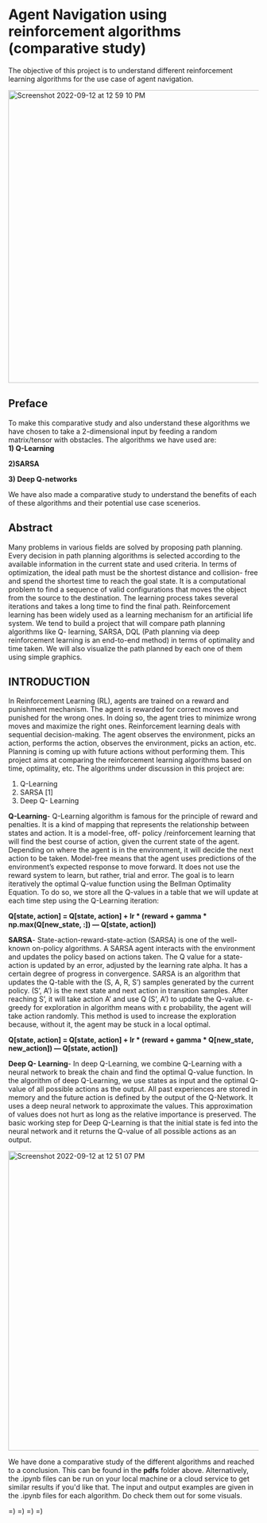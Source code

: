 # Agent Navigation using reinforcement algorithms (comparative study)

The objective of this project is to understand different reinforcement learning algorithms for the use case of agent navigation.


<img width="589" alt="Screenshot 2022-09-12 at 12 59 10 PM" src="https://user-images.githubusercontent.com/45784014/189597067-7a1ffc3b-d2ab-449e-bc1d-caf9cd1357ea.png">


## Preface

To make this comparative study and also understand these algorithms we have chosen to take a 2-dimensional input by feeding a random matrix/tensor with obstacles.
The algorithms we have used are:
<br>
<b>1) Q-Learning </b>

<b>2)SARSA</b>

<b>3) Deep Q-networks</b>

We have also made a comparative study to understand the benefits of each of these algorithms and their potential use case scenerios.

## Abstract
Many problems in various fields are solved by proposing path planning. Every decision in path planning algorithms is selected according to the available information in the current state and used criteria. In terms of optimization, the ideal path must be the shortest distance and collision- free and spend the shortest time to reach the goal state. It is a computational problem to find a sequence of valid configurations that moves the object from the source to the destination. The learning process takes several iterations and takes a long time to find the final path. Reinforcement learning has been widely used as a learning mechanism for an artificial life system. We tend to build a project that will compare path planning algorithms like Q- learning, SARSA, DQL (Path planning via deep reinforcement learning is an end-to-end method) in terms of optimality and time taken. We will also visualize the path planned by each one of them using simple graphics.

## INTRODUCTION
In Reinforcement Learning (RL), agents are trained on a reward and punishment mechanism. The agent is rewarded for correct moves and punished for the wrong ones. In doing so, the agent tries to minimize wrong moves and maximize the right ones. Reinforcement learning deals with sequential decision-making. The agent observes the environment, picks an action, performs the action, observes the environment, picks an action, etc. Planning is coming up with future actions without performing them. This project aims at comparing the reinforcement learning algorithms based on time, optimality, etc. The algorithms under discussion in this project are:
1) Q-Learning
2) SARSA [1]
3) Deep Q- Learning

<b>Q-Learning</b>- Q-Learning algorithm is famous for the principle of reward and penalties. It is a kind of mapping that represents the relationship between states and action. It is a model-free, off- policy /reinforcement learning that will find the best course of action, given the current state of the agent. Depending on where the agent is in the environment, it will decide the next action to be taken. Model-free means that the agent uses predictions of the environment’s expected response to move forward. It does not use the reward system to learn, but rather, trial and error. The goal is to learn iteratively the optimal Q-value function using the Bellman Optimality Equation. To do so, we store all the Q-values in a table that we will update at each time step using the Q-Learning iteration:

<b>Q[state, action] = Q[state, action] + lr * (reward + gamma * np.max(Q[new_state, :]) — Q[state, action])</b>

<b>SARSA</b>- State-action-reward-state-action (SARSA) is one of the well-known on-policy algorithms. A SARSA agent interacts with the environment and updates the policy based on actions taken. The Q value for a state-action is updated by an error, adjusted by the learning rate alpha. It has a certain degree of progress in convergence.
SARSA is an algorithm that updates the Q-table with the (S, A, R, S’) samples generated by the current policy. (S’, A’) is the next state and next action in transition samples. After reaching S’, it will take action A’ and use Q (S’, A’) to update the Q-value.
ε-greedy for exploration in algorithm means with ε probability, the agent will take action randomly. This method is used to increase the exploration because, without it, the agent may be stuck in a local optimal.

<b>Q[state, action] = Q[state, action] + lr * (reward + gamma * Q[new_state, new_action]) — Q[state, action])</b>

<b>Deep Q- Learning</b>- In deep Q-Learning, we combine Q-Learning with a neural network to break the chain and find the optimal Q-value function. In the algorithm of deep Q-Learning, we use states as input and the optimal Q-value of all possible actions as the output. All past experiences are stored in memory and the future action is defined by the output of the Q-Network.
It uses a deep neural network to approximate the values. This approximation of values does not hurt as long as the relative importance is preserved. The basic working step for Deep Q-Learning is that the initial state is fed into the neural network and it returns the Q-value of all possible actions as an output.

<img width="603" alt="Screenshot 2022-09-12 at 12 51 07 PM" src="https://user-images.githubusercontent.com/45784014/189595586-890e67a3-9f94-445b-802d-8fbe671cba02.png">

We have done a comparative study of the different algorithms and reached to a conclusion. This can be found in the <b>pdfs</b> folder above. Alternatively, the .ipynb files can be run on your local machine or a cloud service to get similar results if you'd like that. The input and output examples are given in the .ipynb files for each algorithm. Do check them out for some visuals.

=) =) =) =)
